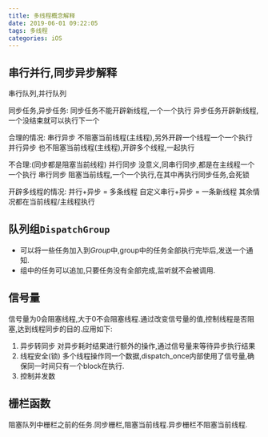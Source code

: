 ```yaml
---
title: 多线程概念解释
date: 2019-06-01 09:22:05
tags: 多线程
categories: iOS
---
```

## 串行并行,同步异步解释

串行队列,并行队列

同步任务,异步任务:
同步任务不能开辟新线程,一个一个执行
异步任务开辟新线程,一个没结束就可以执行下一个

合理的情况:
串行异步 不阻塞当前线程(主线程),另外开辟一个线程一个一个执行
并行异步 也不阻塞当前线程(主线程),开辟多个线程,一起执行

不合理:(同步都是阻塞当前线程)
并行同步 没意义,同串行同步,都是在主线程一个一个执行
串行同步 阻塞当前线程,一个一个执行,在其中再执行同步任务,会死锁

开辟多线程的情况:
并行+异步 = 多条线程
自定义串行+异步 = 一条新线程
其余情况都在当前线程/主线程执行

## 队列组`DispatchGroup`

* 可以将一些任务加入到*Group*中,group中的任务全部执行完毕后,发送一个通知.
* 组中的任务可以追加,只要任务没有全部完成,监听就不会被调用.

## 信号量

信号量为0会阻塞线程,大于0不会阻塞线程.通过改变信号量的值,控制线程是否阻塞,达到线程同步的目的.应用如下:

1. 异步转同步
对异步耗时结果进行额外的操作,通过信号量来等待异步执行结果
2. 线程安全(锁)
多个线程操作同一个数据,dispatch_once内部使用了信号量,确保同一时间只有一个block在执行.
3. 控制并发数

## 栅栏函数

阻塞队列中栅栏之前的任务.同步栅栏,阻塞当前线程.异步栅栏不阻塞当前线程.
